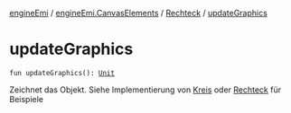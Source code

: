 [engineEmi](../../index.md) / [engineEmi.CanvasElements](../index.md) / [Rechteck](index.md) / [updateGraphics](./update-graphics.md)

# updateGraphics

`fun updateGraphics(): `[`Unit`](https://kotlinlang.org/api/latest/jvm/stdlib/kotlin/-unit/index.html)

Zeichnet das Objekt. Siehe Implementierung von [Kreis](../-kreis/index.md) oder [Rechteck](index.md) für Beispiele

